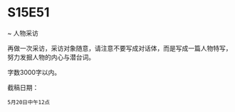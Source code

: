 # S15E51
~ 人物采访


再做一次采访，采访对象随意，请注意不要写成对话体，而是写成一篇人物特写，努力发掘人物的内心与潜台词。

字数3000字以内。

截稿日期：

    5月20日中午12点


